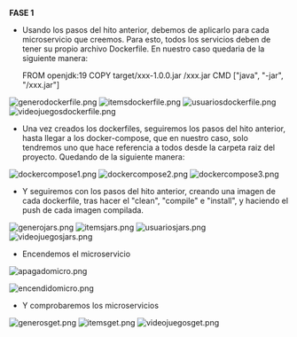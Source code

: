 **FASE 1**

* Usando los pasos del hito anterior, debemos de aplicarlo para cada microservicio que creemos. Para esto, todos los servicios deben de tener su propio archivo Dockerfile. En nuestro caso quedaria de la siguiente manera:
  

    FROM openjdk:19
    COPY target/xxx-1.0.0.jar /xxx.jar
    CMD ["java", "-jar", "/xxx.jar"]


![generodockerfile.png](img%2Fgenerodockerfile.png)
![itemsdockerfile.png](img%2Fitemsdockerfile.png)
![usuariosdockerfile.png](img%2Fusuariosdockerfile.png)
![videojuegosdockerfile.png](img%2Fvideojuegosdockerfile.png)

* Una vez creados los dockerfiles, seguiremos los pasos del hito anterior, hasta llegar a los docker-compose, que en nuestro caso, solo tendremos uno que hace referencia a todos desde la carpeta raiz del proyecto. Quedando de la siguiente manera:

![dockercompose1.png](img%2Fdockercompose1.png)
![dockercompose2.png](img%2Fdockercompose2.png)
![dockercompose3.png](img%2Fdockercompose3.png)

* Y seguiremos con los pasos del hito anterior, creando una imagen de cada dockerfile, tras hacer el "clean", "compile" e "install", y haciendo el push de cada imagen compilada.

![generojars.png](img%2Fgenerojars.png)
![itemsjars.png](img%2Fitemsjars.png)
![usuariosjars.png](img%2Fusuariosjars.png)
![videojuegosjars.png](img%2Fvideojuegosjars.png)


* Encendemos el microservicio

![apagadomicro.png](img%2Fapagadomicro.png)

![encendidomicro.png](img%2Fencendidomicro.png)

* Y comprobaremos los microservicios

![generosget.png](img%2Fgenerosget.png)
![itemsget.png](img%2Fitemsget.png)
![videojuegosget.png](img%2Fvideojuegosget.png)